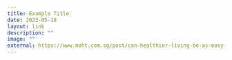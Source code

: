 ```yaml
---
title: Example Title
date: 2023-05-18
layout: link
description: ""
image: ""
external: https://www.moht.com.sg/post/can-healthier-living-be-as-easy-as-a-walk-in-the-park
---
```

